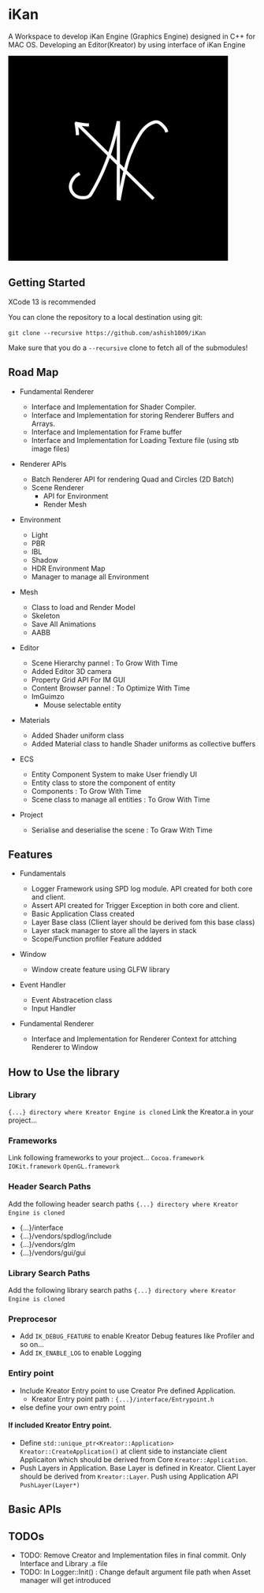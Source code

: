 # iKan
A Workspace to develop iKan Engine (Graphics Engine) designed in C++ for MAC OS. Developing an Editor(Kreator) by using interface of iKan Engine 

![](/Resources/Branding/iKan.png)

## Getting Started
XCode 13 is recommended

You can clone the repository to a local destination using git:

`git clone --recursive https://github.com/ashish1009/iKan`

Make sure that you do a `--recursive` clone to fetch all of the submodules!

## Road Map
- Fundamental Renderer
    - Interface and Implementation for Shader Compiler.
    - Interface and Implementation for storing Renderer Buffers and Arrays.
    - Interface and Implementation for Frame buffer
    - Interface and Implementation for Loading Texture file (using stb image files)

- Renderer APIs
    - Batch Renderer API for rendering Quad and Circles (2D Batch)
    - Scene Renderer
        - API for Environment
        - Render Mesh

- Environment
    - Light
    - PBR
    - IBL
    - Shadow
    - HDR Environment Map
    - Manager to manage all Environment
    
- Mesh
    - Class to load and Render Model
    - Skeleton
    - Save All Animations
    - AABB
    
- Editor
    - Scene Hierarchy pannel : To Grow With Time
    - Added Editor 3D camera
    - Property Grid API For IM GUI
    - Content Browser pannel : To Optimize With Time
    - ImGuimzo
        - Mouse selectable entity

- Materials
    - Added Shader uniform class
    - Added Material class to handle Shader uniforms as collective buffers
    
- ECS
    - Entity Component System to make User friendly UI
    - Entity class to store the component of entity
    - Components : To Grow With Time
    - Scene class to manage all entities : To Grow With Time
    
- Project
    - Serialise and deserialise the scene : To Graw With Time

## Features
- Fundamentals
    - Logger Framework using SPD log module. API created for both core and client.
    - Assert API created for Trigger Exception in both core and client.
    - Basic Application Class created
    - Layer Base class (Client layer should be derived fom this base class)
    - Layer stack manager to store all the layers in stack
    - Scope/Function profiler Feature addded
    
- Window
    - Window create feature using GLFW library
    
- Event Handler
    - Event Abstracetion class
    - Input Handler
    
- Fundamental Renderer
    - Interface and Implementation for Renderer Context for attching Renderer to Window

## How to Use the library

### Library
`{...} directory where Kreator Engine is cloned`
Link the Kreator.a in your project... 

### Frameworks
Link following frameworks to your project...
`Cocoa.framework`
`IOKit.framework`
`OpenGL.framework`

### Header Search Paths
Add the following header search paths 
`{...} directory where Kreator Engine is cloned`
- {...}/interface
- {...}/vendors/spdlog/include
- {...}/vendors/glm
- {...}/vendors/gui/gui

### Library Search Paths
Add the following library search paths 
`{...} directory where Kreator Engine is cloned`

### Preprocesor
- Add `IK_DEBUG_FEATURE` to enable Kreator Debug features like Profiler and so on...
- Add `IK_ENABLE_LOG` to enable Logging

### Entiry point
- Include Kreator Entry point to use Creator Pre defined Application.
    - Kreator Entry point path : `{...}/interface/Entrypoint.h`
- else define your own entry point

#### If included Kreator Entry point. 
- Define `std::unique_ptr<Kreator::Application> Kreator::CreateApplication()` at client side to instanciate client Applicaiton which should be derived from Core `Kreator::Application`.
- Push Layers in Application. Base Layer is defined in Kreator. Client Layer should be derived from `Kreator::Layer`. Push using Application API `PushLayer(Layer*)`

## Basic APIs

## TODOs
- TODO: Remove Creator and Implementation files in final commit. Only Interface and Library .a file
- TODO: In Logger::Init() : Change default argument file path when Asset manager will get introduced
